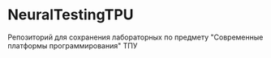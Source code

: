 # NeuralTestingTPU
Репозиторий для сохранения лабораторных по предмету "Современные платформы программирования" ТПУ
